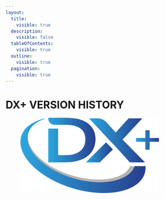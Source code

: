 ```yaml
---
layout:
  title:
    visible: true
  description:
    visible: false
  tableOfContents:
    visible: true
  outline:
    visible: true
  pagination:
    visible: true
---
```


# DX+ VERSION HISTORY



<figure><img src="../.gitbook/assets/DX+_blue@300x.png" alt="" width="375"><figcaption></figcaption></figure>

